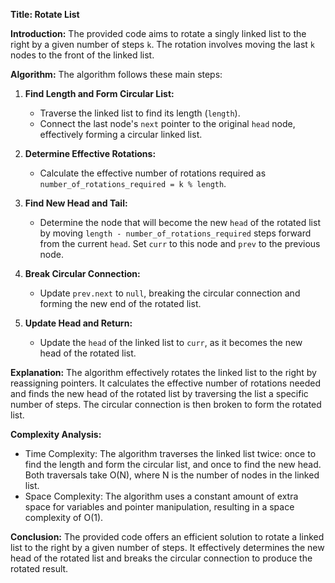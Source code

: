 **Title: Rotate List**

**Introduction:**
The provided code aims to rotate a singly linked list to the right by a given number of steps `k`. The rotation involves moving the last `k` nodes to the front of the linked list.

**Algorithm:**
The algorithm follows these main steps:

1. **Find Length and Form Circular List:**
   - Traverse the linked list to find its length (`length`).
   - Connect the last node's `next` pointer to the original `head` node, effectively forming a circular linked list.

2. **Determine Effective Rotations:**
   - Calculate the effective number of rotations required as `number_of_rotations_required = k % length`.

3. **Find New Head and Tail:**
   - Determine the node that will become the new `head` of the rotated list by moving `length - number_of_rotations_required` steps forward from the current `head`. Set `curr` to this node and `prev` to the previous node.

4. **Break Circular Connection:**
   - Update `prev.next` to `null`, breaking the circular connection and forming the new end of the rotated list.

5. **Update Head and Return:**
   - Update the `head` of the linked list to `curr`, as it becomes the new head of the rotated list.

**Explanation:**
The algorithm effectively rotates the linked list to the right by reassigning pointers. It calculates the effective number of rotations needed and finds the new head of the rotated list by traversing the list a specific number of steps. The circular connection is then broken to form the rotated list.

**Complexity Analysis:**
- Time Complexity: The algorithm traverses the linked list twice: once to find the length and form the circular list, and once to find the new head. Both traversals take O(N), where N is the number of nodes in the linked list.
- Space Complexity: The algorithm uses a constant amount of extra space for variables and pointer manipulation, resulting in a space complexity of O(1).

**Conclusion:**
The provided code offers an efficient solution to rotate a linked list to the right by a given number of steps. It effectively determines the new head of the rotated list and breaks the circular connection to produce the rotated result.